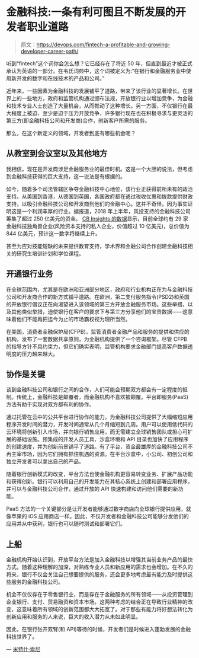 # 金融科技:一条有利可图且不断发展的开发者职业道路

> 原文：<https://devops.com/fintech-a-profitable-and-growing-developer-career-path/>

听到“fintech”这个词你会怎么想？它已经存在了将近 50 年，但直到最近才被正式承认为英语的一部分。在韦氏词典中，这个词被定义为:“在银行和金融服务业中使用新开发的数字和在线技术的产品和公司。”

近年来，一些因素为金融科技的发展铺平了道路，带来了该行业的显著增长。在世界上的一些地方，政府和监管机构通过颁布法规，开放银行业以增加竞争，为金融和技术专业人士创造了大量机会，从而推动了这种增长。另一方面，不仅银行在最大程度上被迫、至少是迫于压力开放竞争，许多银行现在也在积极寻求与更灵活的第三方(即金融科技公司和开发商)合作，创新客户所需的服务。

那么，在这个新定义的领域，开发者到底有哪些机会呢？

## **从教室到会议室以及其他地方**

我相信，现在是开发商涉足金融服务业的最佳时机。这是一个大胆的说法，但考虑到金融科技获得的巨大支持，这一说法是有根据的。

如今，随着多个司法管辖区争夺金融科技中心地位，该行业正获得前所未有的政治支持。从美国到香港，从德国到英国，各国政府都在通过税收优惠和拨款提供财政支持，以吸引金融科技公司和开发商到他们的金融中心。这并不奇怪，因为事实证明这是一个利润丰厚的行业。据报道，2018 年上半年，风投支持的金融科技公司筹集了超过 250 亿美元的资金。 [CB Insights 的数据](https://www.cbinsights.com/research/report/fintech-trends-q2-2018/)显示，目前全球约有 29 家金融科技独角兽企业(风险资本支持的私人企业，价值超过 10 亿美元)，总价值为 844 亿美元，预计这一数字将继续上升。

甚至为应对技能短缺的未来提供教育支持，学术界和金融公司合作创建金融科技相关的研究生培训计划和学位课程。

## **开通银行业务**

在全球范围内，尤其是在欧洲和亚洲部分地区，政府和行业机构正在为与金融科技公司和开发商合作的新方式铺平道路。在欧洲，第二支付服务指令(PSD2)和英国的开放银行倡议正在向渴望进入该领域的第三方开放金融服务市场。这些举措，以及其他类似举措，迫使银行在客户的要求下与第三方分享他们的宝贵数据——这意味着他们不能再把迄今为止的市场霸权视为理所当然。

在美国，消费者金融保护局(CFPB)，监管消费者金融产品和服务的提供和供应的机构，发布了一套数据共享原则，为金融机构提供了一个咨询框架。尽管 CFPB 的指导方针不具约束力，但它们确实表明，监管机构要求金融部门提高客户数据透明度的压力越来越大。

## **协作是关键**

谈到金融科技公司和银行之间的合作，人们可能会预期双方都会有一定程度的抵制。传统上，金融科技是颠覆者，而金融机构不喜欢被颠覆。平台即服务(PaaS)方法有助于实现对双方都有利的协作。

通过托管在云中的公共平台进行协作的能力，为金融科技公司提供了大幅缩短应用程序开发时间的潜力，开发时间通常从几个月缩短到几周。用户可以使用低代码的云环境将创新引入市场，并向银行销售应用，而无需建立全球销售团队或担心可扩展的基础设施。预集成的开发人员工具、沙盒环境和 API 目录也加快了应用程序的创建速度，并为创新前景铺平了道路。有了平台，资金最雄厚的金融科技公司不再主宰市场，因为它们拥有抓住机遇的资源。在平台沙盒中，小公司、初创公司和独立开发者可以拿出自己的产品。

随着银行创新模式的改变，平台方法也使金融机构更容易转变业务、扩展产品功能和获得创新。银行可以利用自己的开发能力在其核心系统上创建和部署应用程序，并可以与金融科技公司合作，通过开放的 API 快速构建和访问他们需要的新功能。

PaaS 方法的一个关键部分是让开发者能够通过数字商店向全球银行提供应用，就像苹果的 iOS 应用商店一样。因此，不仅开发者和金融科技公司能够分发他们的应用并从中获利，银行也可以随时测试和部署它们。

## **上船**

金融机构开始认识到，开放平台方法是加入金融科技以增强其当前业务产品的最快方式。随着这种理解的加深，对熟练专业人员和新应用的需求也会增加。在不久的将来，银行不仅会关注自己想要提供的服务，还会更多地考虑最有能力及时提供这些服务的金融科技公司。

机会不仅仅存在于零售银行业，而是存在于金融服务的所有领域——从投资管理到企业银行、支付、贸易融资和资本市场。这两种考虑的结合正在导致行业精神的改变，这意味着所有领域的创新范围都大大拓宽了。对于那些有能力将好想法转化为创新应用和服务的人来说，巨大的收入潜力从未如此明显。

因此，在银行张开双臂(和 API)等待的时候，开发者们是时候进入蓬勃发展的金融科技世界了。

— [米特什·索尼](https://devops.com/author/mitesh-soni/)